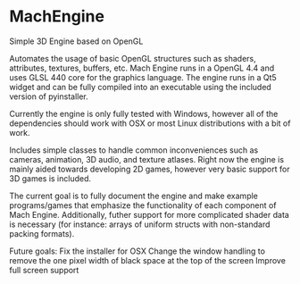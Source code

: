 # MachEngine
Simple 3D Engine based on OpenGL

Automates the usage of basic OpenGL structures such as shaders, attributes, textures, buffers, etc. Mach Engine runs in a OpenGL 4.4 and uses GLSL 440 core for the graphics language. The engine runs in a Qt5 widget and can be fully compiled into an executable using the included version of pyinstaller.

Currently the engine is only fully tested with Windows, however all of the dependencies should work with OSX or most Linux distributions with a bit of work.

Includes simple classes to handle common inconveniences such as cameras, animation, 3D audio, and texture atlases. Right now the engine is mainly aided towards developing 2D games, however very basic support for 3D games is included.

The current goal is to fully document the engine and make example programs/games that emphasize the functionality of each component of Mach Engine.
Additionally, futher support for more complicated shader data is necessary (for instance: arrays of uniform structs with non-standard packing formats).

Future goals:
  Fix the installer for OSX
  Change the window handling to remove the one pixel width of black space at the top of the screen
  Improve full screen support
